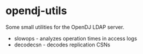 opendj-utils
============

Some small utilities for the OpenDJ LDAP server.

* slowops - analyzes operation times in access logs
* decodecsn - decodes replication CSNs

